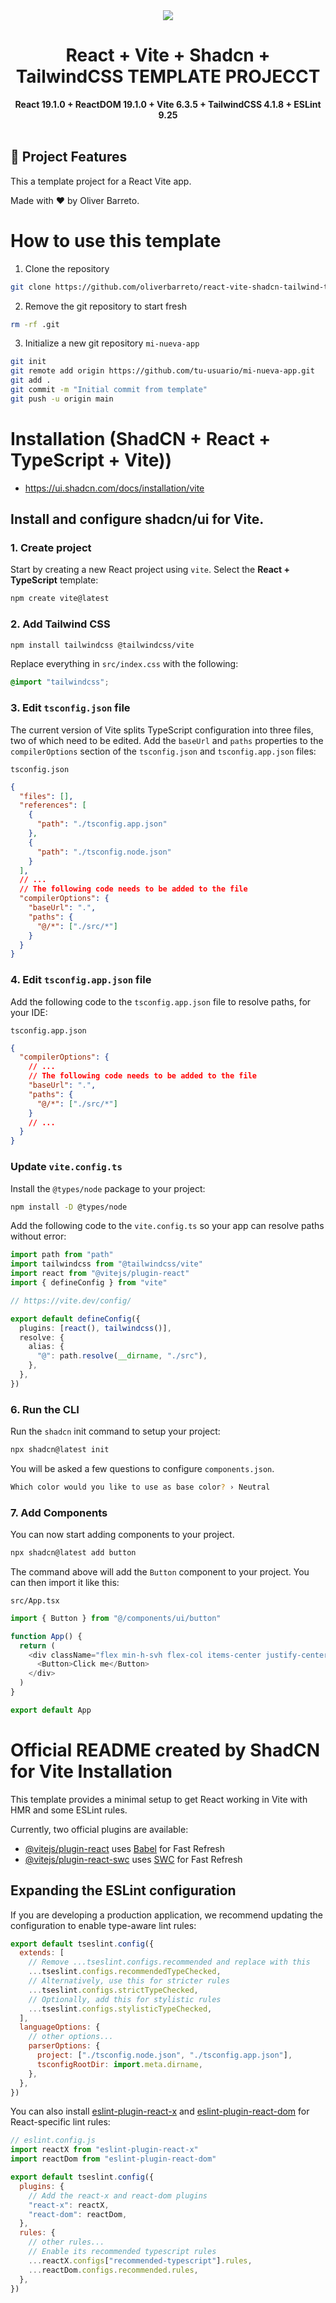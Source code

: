 <div align="center">
  <a href="https://oliverbarreto.com">
    <img src="https://www.oliverbarreto.com/images/site-logo.png" />
  </a>
</div>
<div align="center">
  <h1>React + Vite + Shadcn + TailwindCSS TEMPLATE PROJECCT</h1>
  <strong>React 19.1.0 + ReactDOM 19.1.0  + Vite 6.3.5 + TailwindCSS 4.1.8 + ESLint 9.25</strong>
</div>
<br>

## 🚀 Project Features

This a template project for a React Vite app.

Made with ❤️ by Oliver Barreto.

# How to use this template

1. Clone the repository

```bash
git clone https://github.com/oliverbarreto/react-vite-shadcn-tailwind-template.git
```

2. Remove the git repository to start fresh

```bash
rm -rf .git
```

3. Initialize a new git repository `mi-nueva-app`

```bash
git init
git remote add origin https://github.com/tu-usuario/mi-nueva-app.git
git add .
git commit -m "Initial commit from template"
git push -u origin main
```

# Installation (ShadCN + React + TypeScript + Vite))

- https://ui.shadcn.com/docs/installation/vite

## Install and configure shadcn/ui for Vite.

### 1. Create project

Start by creating a new React project using `vite`. Select the **React + TypeScript** template:

```bash
npm create vite@latest
```

### 2. Add Tailwind CSS

```bash
npm install tailwindcss @tailwindcss/vite
```

Replace everything in `src/index.css` with the following:

```css
@import "tailwindcss";
```

### 3. Edit `tsconfig.json` file

The current version of Vite splits TypeScript configuration into three files, two of which need to be edited. Add the `baseUrl` and `paths` properties to the `compilerOptions` section of the `tsconfig.json` and `tsconfig.app.json` files:

`tsconfig.json`

```json
{
  "files": [],
  "references": [
    {
      "path": "./tsconfig.app.json"
    },
    {
      "path": "./tsconfig.node.json"
    }
  ],
  // ...
  // The following code needs to be added to the file
  "compilerOptions": {
    "baseUrl": ".",
    "paths": {
      "@/*": ["./src/*"]
    }
  }
}
```

### 4. Edit `tsconfig.app.json` file

Add the following code to the `tsconfig.app.json` file to resolve paths, for your IDE:

`tsconfig.app.json`

```json
{
  "compilerOptions": {
    // ...
    // The following code needs to be added to the file
    "baseUrl": ".",
    "paths": {
      "@/*": ["./src/*"]
    }
    // ...
  }
}
```

### Update `vite.config.ts`

Install the `@types/node` package to your project:

```bash
npm install -D @types/node
```

Add the following code to the `vite.config.ts` so your app can resolve paths without error:

```typescript
import path from "path"
import tailwindcss from "@tailwindcss/vite"
import react from "@vitejs/plugin-react"
import { defineConfig } from "vite"

// https://vite.dev/config/

export default defineConfig({
  plugins: [react(), tailwindcss()],
  resolve: {
    alias: {
      "@": path.resolve(__dirname, "./src"),
    },
  },
})
```

### 6. Run the CLI

Run the `shadcn` init command to setup your project:

```bash
npx shadcn@latest init
```

You will be asked a few questions to configure `components.json`.

```bash
Which color would you like to use as base color? › Neutral
```

### 7. Add Components

You can now start adding components to your project.

```bash
npx shadcn@latest add button
```

The command above will add the `Button` component to your project. You can then import it like this:

`src/App.tsx`

```typescript
import { Button } from "@/components/ui/button"

function App() {
  return (
    <div className="flex min-h-svh flex-col items-center justify-center">
      <Button>Click me</Button>
    </div>
  )
}

export default App
```

# Official README created by ShadCN for Vite Installation

This template provides a minimal setup to get React working in Vite with HMR and some ESLint rules.

Currently, two official plugins are available:

- [@vitejs/plugin-react](https://github.com/vitejs/vite-plugin-react/blob/main/packages/plugin-react) uses [Babel](https://babeljs.io/) for Fast Refresh
- [@vitejs/plugin-react-swc](https://github.com/vitejs/vite-plugin-react/blob/main/packages/plugin-react-swc) uses [SWC](https://swc.rs/) for Fast Refresh

## Expanding the ESLint configuration

If you are developing a production application, we recommend updating the configuration to enable type-aware lint rules:

```js
export default tseslint.config({
  extends: [
    // Remove ...tseslint.configs.recommended and replace with this
    ...tseslint.configs.recommendedTypeChecked,
    // Alternatively, use this for stricter rules
    ...tseslint.configs.strictTypeChecked,
    // Optionally, add this for stylistic rules
    ...tseslint.configs.stylisticTypeChecked,
  ],
  languageOptions: {
    // other options...
    parserOptions: {
      project: ["./tsconfig.node.json", "./tsconfig.app.json"],
      tsconfigRootDir: import.meta.dirname,
    },
  },
})
```

You can also install [eslint-plugin-react-x](https://github.com/Rel1cx/eslint-react/tree/main/packages/plugins/eslint-plugin-react-x) and [eslint-plugin-react-dom](https://github.com/Rel1cx/eslint-react/tree/main/packages/plugins/eslint-plugin-react-dom) for React-specific lint rules:

```js
// eslint.config.js
import reactX from "eslint-plugin-react-x"
import reactDom from "eslint-plugin-react-dom"

export default tseslint.config({
  plugins: {
    // Add the react-x and react-dom plugins
    "react-x": reactX,
    "react-dom": reactDom,
  },
  rules: {
    // other rules...
    // Enable its recommended typescript rules
    ...reactX.configs["recommended-typescript"].rules,
    ...reactDom.configs.recommended.rules,
  },
})
```
